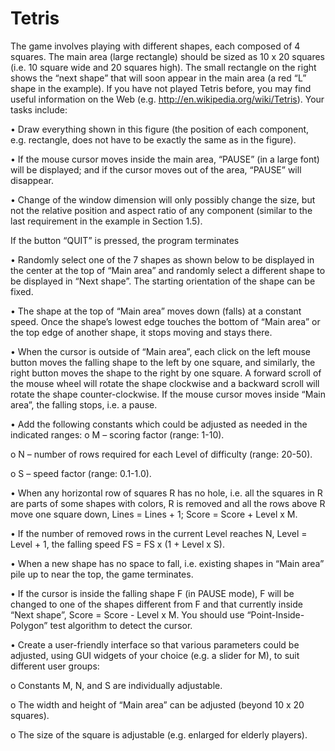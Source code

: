 # Tetris

The game involves playing with different shapes, each composed of 4 squares. The main area (large rectangle) should be sized as 10 x 20 squares (i.e. 10 square wide and 20 squares high). The small rectangle on the right shows the “next shape” that will soon appear in the main area (a red “L” shape in the example). If you have not played Tetris before, you may find useful information on the Web (e.g. http://en.wikipedia.org/wiki/Tetris). Your tasks include:

•	Draw everything shown in this figure (the position of each component, e.g. rectangle, does not have to be exactly the same as in the figure).

•	If the mouse cursor moves inside the main area, “PAUSE” (in a large font) will be displayed; and if the cursor moves out of the area, “PAUSE” will disappear.

•	Change of the window dimension will only possibly change the size, but not the relative position and aspect ratio of any component (similar to the last requirement in the example in Section 1.5).

If the button “QUIT” is pressed, the program terminates 

•	Randomly select one of the 7 shapes as shown below to be displayed in the center at the top of “Main area” and randomly select a different shape to be displayed in “Next shape”. The starting orientation of the shape can be fixed.

•	The shape at the top of “Main area” moves down (falls) at a constant speed. Once the shape’s lowest edge touches the bottom of “Main area” or the top edge of another shape, it stops moving and stays there.

•	When the cursor is outside of “Main area”, each click on the left mouse button moves the falling shape to the left by one square, and similarly, the right button moves the shape to the right by one square. A forward scroll of the mouse wheel will rotate the shape clockwise and a backward scroll will rotate the shape counter-clockwise. If the mouse cursor moves inside “Main area”, the falling stops, i.e. a pause.

•	Add the following constants which could be adjusted as needed in the indicated ranges: 
o	M – scoring factor (range: 1-10).

o	N – number of rows required for each Level of difficulty (range: 20-50).

o	S – speed factor (range: 0.1-1.0).

•	When any horizontal row of squares R has no hole, i.e. all the squares in R are parts of some shapes with colors, R is removed and all the rows above R move one square down, Lines = Lines + 1; Score = Score + Level x M. 

•	If the number of removed rows in the current Level reaches N, Level = Level + 1, the falling speed FS = FS x (1 + Level  x S).

•	When a new shape has no space to fall, i.e. existing shapes in “Main area” pile up to near the top, the game terminates.

•	If the cursor is inside the falling shape F (in PAUSE mode), F will be changed to one of the shapes different from F and that currently inside “Next shape”, Score = Score - Level  x M. You should use “Point-Inside-Polygon” test algorithm to detect the cursor.

•	Create a user-friendly interface so that various parameters could be adjusted, using GUI widgets of your choice (e.g. a slider for M), to suit different user groups:

o	Constants M, N, and S are individually adjustable.

o	The width and height of “Main area” can be adjusted (beyond 10 x 20 squares).

o	The size of the square is adjustable (e.g. enlarged for elderly players).
